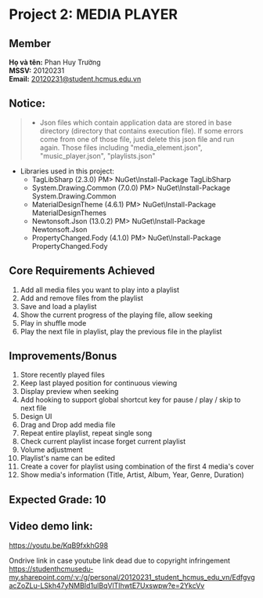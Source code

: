 # Project 2: MEDIA PLAYER
## Member
**Họ và tên:** Phan Huy Trường\
**MSSV:** 20120231\
**Email:** 20120231@student.hcmus.edu.vn
## Notice:
> * Json files which contain application data are stored in base directory (directory that contains execution file). If some errors come from one of those file, just delete this json file and run again. Those files including "media_element.json", "music_player.json", "playlists.json"
* Libraries used in this project:
    * TagLibSharp (2.3.0)
PM> NuGet\Install-Package TagLibSharp
    * System.Drawing.Common (7.0.0)
PM> NuGet\Install-Package System.Drawing.Common
    * MaterialDesignTheme (4.6.1)
PM> NuGet\Install-Package MaterialDesignThemes
    * Newtonsoft.Json (13.0.2)
PM> NuGet\Install-Package Newtonsoft.Json
    * PropertyChanged.Fody (4.1.0)
PM> NuGet\Install-Package PropertyChanged.Fody

## Core Requirements Achieved
1. Add all media files you want to play into a playlist
2. Add and remove files from the playlist
3. Save and load a playlist
4. Show the current progress of the playing file, allow seeking
5. Play in shuffle mode
6. Play the next file in playlist, play the previous file in the playlist

## Improvements/Bonus
1. Store recently played files
2. Keep last played position for continuous viewing
3. Display preview when seeking
4. Add hooking to support global shortcut key for pause / play / skip to next file
5. Design UI 
6. Drag and Drop add media file
7. Repeat entire playlist, repeat single song
8. Check current playlist incase forget current playlist
9. Volume adjustment
10. Playlist's name can be edited
11. Create a cover for playlist using combination of the first 4 media's cover
12. Show media's information (Title, Artist, Album, Year, Genre, Duration)

## Expected Grade: 10
## Video demo link: 
https://youtu.be/KqB9fxkhG98

Ondrive link in case youtube link dead due to copyright infringement
https://studenthcmusedu-my.sharepoint.com/:v:/g/personal/20120231_student_hcmus_edu_vn/EdfgvgacZoZLu-LSkh47yNMBId1ulBqVlTIhwtE7Uxswpw?e=2YkcVv